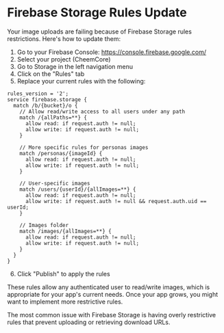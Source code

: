 # Firebase Storage Rules Update

Your image uploads are failing because of Firebase Storage rules restrictions. Here's how to update them:

1. Go to your Firebase Console: https://console.firebase.google.com/
2. Select your project (CheemCore)
3. Go to Storage in the left navigation menu
4. Click on the "Rules" tab
5. Replace your current rules with the following:

```
rules_version = '2';
service firebase.storage {
  match /b/{bucket}/o {
    // Allow read/write access to all users under any path
    match /{allPaths=**} {
      allow read: if request.auth != null;
      allow write: if request.auth != null;
    }
    
    // More specific rules for personas images
    match /personas/{imageId} {
      allow read: if request.auth != null;
      allow write: if request.auth != null;
    }
    
    // User-specific images
    match /users/{userId}/{allImages=**} {
      allow read: if request.auth != null;
      allow write: if request.auth != null && request.auth.uid == userId;
    }
    
    // Images folder
    match /images/{allImages=**} {
      allow read: if request.auth != null;
      allow write: if request.auth != null;
    }
  }
}
```

6. Click "Publish" to apply the rules

These rules allow any authenticated user to read/write images, which is appropriate for your app's current needs. Once your app grows, you might want to implement more restrictive rules.

The most common issue with Firebase Storage is having overly restrictive rules that prevent uploading or retrieving download URLs. 